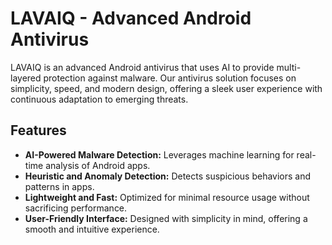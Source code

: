 # LAVAIQ - Advanced Android Antivirus

LAVAIQ is an advanced Android antivirus that uses AI to provide multi-layered protection against malware. Our antivirus solution focuses on simplicity, speed, and modern design, offering a sleek user experience with continuous adaptation to emerging threats.

## Features

- **AI-Powered Malware Detection:** Leverages machine learning for real-time analysis of Android apps.
- **Heuristic and Anomaly Detection:** Detects suspicious behaviors and patterns in apps.
- **Lightweight and Fast:** Optimized for minimal resource usage without sacrificing performance.
- **User-Friendly Interface:** Designed with simplicity in mind, offering a smooth and intuitive experience.
